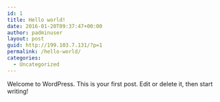 ```yaml
---
id: 1
title: Hello world!
date: 2016-01-20T09:37:47+00:00
author: padminuser
layout: post
guid: http://199.103.7.131/?p=1
permalink: /hello-world/
categories:
  - Uncategorized
---
```

Welcome to WordPress. This is your first post. Edit or delete it, then start writing!